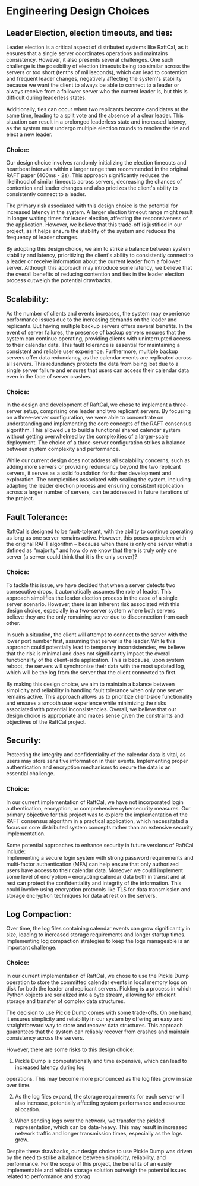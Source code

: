 # Engineering Design Choices
## Leader Election, election timeouts, and ties: 
Leader election is a critical aspect of distributed systems like RaftCal, as it ensures that a single server coordinates operations and maintains consistency. However, it also presents several challenges. One such challenge is the possibility of election timeouts being too similar across the servers or too short (tenths of milliseconds), which can lead to contention and frequent leader changes, negatively affecting the system's stability because we want the client to always be able to connect to a leader or always receive from a follower server who the current leader is, but this is difficult during leaderless states.

Additionally, ties can occur when two replicants become candidates at the same time, leading to a split vote and the absence of a clear leader. This situation can result in a prolonged leaderless state and increased latency, as the system must undergo multiple election rounds to resolve the tie and elect a new leader.

### Choice: 
Our design choice involves randomly initializing the election timeouts and heartbeat intervals within a larger range than recommended in the original RAFT paper (400ms - 2s). This approach significantly reduces the likelihood of similar timeouts across servers, decreasing the chances of contention and leader changes and also priotizes the client's ability to consistently connect to a leader.

The primary risk associated with this design choice is the potential for increased latency in the system. A larger election timeout range might result in longer waiting times for leader election, affecting the responsiveness of the application. However, we believe that this trade-off is justified in our project, as it helps ensure the stability of the system and reduces the frequency of leader changes.

By adopting this design choice, we aim to strike a balance between system stability and latency, prioritizing the client's ability to consistently connect to a leader or receive information about the current leader from a follower server. Although this approach may introduce some latency, we believe that the overall benefits of reducing contention and ties in the leader election process outweigh the potential drawbacks.

## Scalability:

As the number of clients and events increases, the system may experience performance issues due to the increasing demands on the leader and replicants. But having multiple backup servers offers several benefits. In the event of server failures, the presence of backup servers ensures that the system can continue operating, providing clients with uninterrupted access to their calendar data. This fault tolerance is essential for maintaining a consistent and reliable user experience. Furthermore, multiple backup servers offer data redundancy, as the calendar events are replicated across all servers. This redundancy protects the data from being lost due to a single server failure and ensures that users can access their calendar data even in the face of server crashes.

### Choice:
 In the design and development of RaftCal, we chose to implement a three-server setup, comprising one leader and two replicant servers. By focusing on a three-server configuration, we were able to concentrate on understanding and implementing the core concepts of the RAFT consensus algorithm. This allowed us to build a functional shared calendar system without getting overwhelmed by the complexities of a larger-scale deployment. The choice of a three-server configuration strikes a balance between system complexity and performance.

While our current design does not address all scalability concerns, such as adding more servers or providing redundancy beyond the two replicant servers, it serves as a solid foundation for further development and exploration. The complexities associated with scaling the system, including adapting the leader election process and ensuring consistent replication across a larger number of servers, can be addressed in future iterations of the project.

## Fault Tolerance: 
RaftCal is designed to be fault-tolerant, with the ability to continue operating as long as one server remains active. However, this poses a problem with the original RAFT algorithm – because when there is only one server what is defined as “majority” and how do we know that there is truly only one server (a server could think that it is the only server)?

### Choice: 
To tackle this issue, we have decided that when a server detects two consecutive drops, it automatically assumes the role of leader. This approach simplifies the leader election process in the case of a single server scenario. However, there is an inherent risk associated with this design choice, especially in a two-server system where both servers believe they are the only remaining server due to disconnection from each other.

In such a situation, the client will attempt to connect to the server with the lower port number first, assuming that server is the leader. While this approach could potentially lead to temporary inconsistencies, we believe that the risk is minimal and does not significantly impact the overall functionality of the client-side application. This is because, upon system reboot, the servers will synchronize their data with the most updated log, which will be the log from the server that the client connected to first.

By making this design choice, we aim to maintain a balance between simplicity and reliability in handling fault tolerance when only one server remains active. This approach allows us to prioritize client-side functionality and ensures a smooth user experience while minimizing the risks associated with potential inconsistencies. Overall, we believe that our design choice is appropriate and makes sense given the constraints and objectives of the RaftCal project.

## Security: 
Protecting the integrity and confidentiality of the calendar data is vital, as users may store sensitive information in their events. Implementing proper authentication and encryption mechanisms to secure the data is an essential challenge.

### Choice:
In our current implementation of RaftCal, we have not incorporated login authentication, encryption, or comprehensive cybersecurity measures. Our primary objective for this project was to explore the implementation of the RAFT consensus algorithm in a practical application, which necessitated a focus on core distributed system concepts rather than an extensive security implementation.

Some potential approaches to enhance security in future versions of RaftCal include:  
Implementing a secure login system with strong password requirements and multi-factor authentication (MFA) can help ensure that only authorized users have access to their calendar data. Moreover we could implement some level of encryption – encrypting calendar data both in transit and at rest can protect the confidentiality and integrity of the information. This could involve using encryption protocols like TLS for data transmission and storage encryption techniques for data at rest on the servers.

## Log Compaction: 
Over time, the log files containing calendar events can grow significantly in size, leading to increased storage requirements and longer startup times. Implementing log compaction strategies to keep the logs manageable is an important challenge.

### Choice:  
In our current implementation of RaftCal, we chose to use the Pickle Dump operation to store the committed calendar events in local memory logs on disk for both the leader and replicant servers. Pickling is a process in which Python objects are serialized into a byte stream, allowing for efficient storage and transfer of complex data structures.

The decision to use Pickle Dump comes with some trade-offs. On one hand, it ensures simplicity and reliability in our system by offering an easy and straightforward way to store and recover data structures. This approach guarantees that the system can reliably recover from crashes and maintain consistency across the servers.

However, there are some risks to this design choice:  
1. Pickle Dump is computationally and time expensive, which can lead to increased latency during log

operations. This may become more pronounced as the log files grow in size over time.

2. As the log files expand, the storage requirements for each server will also increase, potentially affecting system performance and resource allocation.

3. When sending logs over the network, we transfer the pickled representation, which can be data-heavy. This may result in increased network traffic and longer transmission times, especially as the logs grow.

Despite these drawbacks, our design choice to use Pickle Dump was driven by the need to strike a balance between simplicity, reliability, and performance. For the scope of this project, the benefits of an easily implementable and reliable storage solution outweigh the potential issues related to performance and storag